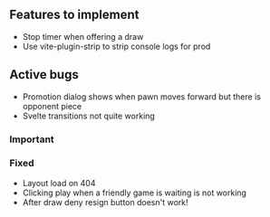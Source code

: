 ## Features to implement
- Stop timer when offering a draw
- Use vite-plugin-strip to strip console logs for prod

## Active bugs
- Promotion dialog shows when pawn moves forward but there is opponent piece
- Svelte transitions not quite working

### Important

### Fixed
- Layout load on 404
- Clicking play when a friendly game is waiting is not working
- After draw deny resign button doesn't work!
